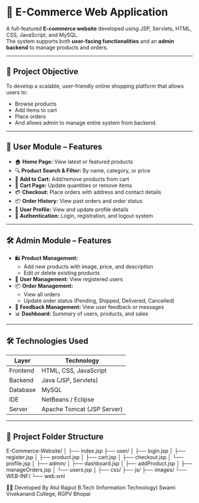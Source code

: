 # 🛒 E-Commerce Web Application

A full-featured **E-commerce website** developed using JSP, Servlets, HTML, CSS, JavaScript, and MySQL.  
The system supports both **user-facing functionalities** and an **admin backend** to manage products and orders.

---

## 🎯 Project Objective

To develop a scalable, user-friendly online shopping platform that allows users to:
- Browse products
- Add items to cart
- Place orders
- And allows admin to manage entire system from backend.

---

## 👤 User Module – Features

- 🏠 **Home Page:** View latest or featured products
- 🔍 **Product Search & Filter:** By name, category, or price
- 🛒 **Add to Cart:** Add/remove products from cart
- 🧾 **Cart Page:** Update quantities or remove items
- 💳 **Checkout:** Place orders with address and contact details
- 📦 **Order History:** View past orders and order status
- 🙍 **User Profile:** View and update profile details
- 🔐 **Authentication:** Login, registration, and logout system

---

## 🛠️ Admin Module – Features

- 🛍️ **Product Management:**
  - Add new products with image, price, and description
  - Edit or delete existing products
- 👥 **User Management:** View registered users
- 📦 **Order Management:**
  - View all orders
  - Update order status (Pending, Shipped, Delivered, Cancelled)
- 💬 **Feedback Management:** View user feedback or messages
- 📊 **Dashboard:** Summary of users, products, and sales

---

## 🛠 Technologies Used

| Layer        | Technology                    |
|--------------|-------------------------------|
| Frontend     | HTML, CSS, JavaScript         |
| Backend      | Java (JSP, Servlets)          |
| Database     | MySQL                         |
| IDE          | NetBeans / Eclipse            |
| Server       | Apache Tomcat (JSP Server)    |

---

## 🧱 Project Folder Structure

E-Commerce-Website/
│
├── index.jsp
├── user/
│ ├── login.jsp
│ ├── register.jsp
│ ├── product.jsp
│ ├── cart.jsp
│ ├── checkout.jsp
│ └── profile.jsp
│
├── admin/
│ ├── dashboard.jsp
│ ├── addProduct.jsp
│ ├── manageOrders.jsp
│ └── users.jsp
│
├── css/
├── js/
├── images/
└── WEB-INF/
└── web.xml

👨‍💻 Developed By
Atul Rajput
B.Tech (Information Technology)
Swami Vivekanand College, RGPV Bhopal

